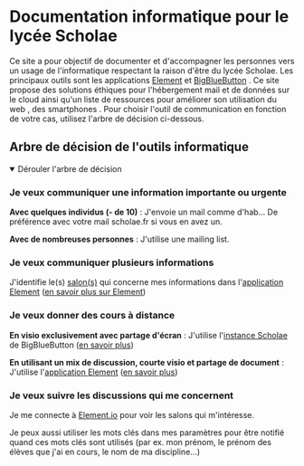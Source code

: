 # Documentation informatique pour le lycée Scholae

Ce site a pour objectif de documenter et d'accompagner les personnes vers un usage de l'informatique respectant la raison d'être du lycée Scholae. Les principaux outils sont les applications [Element](https://app.element.io/) [<i class="fa fa-mastodon-alt" aria-hidden="true"></i>](/Element.md) et [BigBlueButton](https://visio.microlinux.fr/b) [<i class="fa fa-video-camera" aria-hidden="true"></i>](/BBB.md). Ce site propose des solutions éthiques pour l'hébergement mail et de données sur le cloud [<i class="fa fa-cloud" aria-hidden="true"></i>](/mail-cloud.md) ainsi qu'un liste de ressources pour améliorer son utilisation du web [<i class="fa fa-hubzilla" aria-hidden="true"></i>](/web.md), des smartphones [<i class="fa fa-mobile" aria-hidden="true"></i>](/mail-cloud.md). Pour choisir l'outil de communication en fonction de votre cas, utilisez l'arbre de décision ci-dessous. 

<!-- 
<div class='btn-plein'>

[<i class="fa fa-book" aria-hidden="true"></i> Doc. Element.io](/Element.md)
[<i class="fa fa-book" aria-hidden="true"></i> Doc. BBB](/BBB.md)

</div>
<div class='btn-vide'>

[<i class="fa fa-external-link" aria-hidden="true"></i> Instance Visio](https://visio.microlinux.fr/b)
[<i class="fa fa-external-link" aria-hidden="true"></i> App Element.io](https://app.element.io/)

</div> -->

## Arbre de décision de l'outils informatique
<details open>

<summary>Dérouler l'arbre de décision</i></summary>


###  <i class="fa fa-caret-right" aria-hidden="true"></i> Je veux communiquer une information importante ou urgente 

<i class="fa fa-chevron-right" aria-hidden="true"></i> **Avec quelques individus (- de 10)** : 
<i class="fa fa-arrow-right" aria-hidden="true"></i> J'envoie un mail comme d'hab... De préférence avec votre mail scholae.fr si vous en avez un. 

<i class="fa fa-chevron-right" aria-hidden="true"></i> **Avec de nombreuses personnes** : 
<i class="fa fa-arrow-right" aria-hidden="true"></i> J'utilise une mailing list.
      
### <i class="fa fa-caret-right" aria-hidden="true"></i> Je veux communiquer plusieurs informations
<i class="fa fa-arrow-right" aria-hidden="true"></i> J'identifie le(s) [salon(s)](https://adrientaudiere.github.io/info_scho/#/Element?id=le-concept-des-salons) qui concerne mes informations dans l'[application Element](https://app.element.io/) ([en savoir plus sur Element](/Element.md))

### <i class="fa fa-caret-right" aria-hidden="true"></i> Je veux donner des cours à distance
<i class="fa fa-chevron-right" aria-hidden="true"></i> **En visio exclusivement avec partage d'écran** : 
<i class="fa fa-arrow-right" aria-hidden="true"></i> J'utilise l'[instance Scholae](https://visio.microlinux.fr/) de BigBlueButton ([en savoir plus](/BBB.md))
 
<i class="fa fa-chevron-right" aria-hidden="true"></i> **En utilisant un mix de discussion, courte visio et partage de document** : 
<i class="fa fa-arrow-right" aria-hidden="true"></i> J'utilise l'[application Element](https://app.element.io/) ([en savoir plus](/Element.md))


### <i class="fa fa-caret-right" aria-hidden="true"></i> Je veux suivre les discussions qui me concernent

<i class="fa fa-arrow-right"  aria-hidden="true"></i> Je me connecte à [Element.io](/Element.md) pour voir les salons qui m'intéresse.

<i class="fa fa-arrow-right"  aria-hidden="true"></i> Je peux aussi utiliser les mots clés dans mes paramètres pour être notifié quand ces mots clés sont utilisés (par ex. mon prénom, le prénom des élèves que j'ai en cours, le nom de ma discipline…) 

</details>